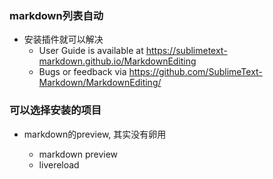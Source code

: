 

### markdown列表自动

- 安装插件就可以解决
  - User Guide is available at https://sublimetext-markdown.github.io/MarkdownEditing
  - Bugs or feedback via https://github.com/SublimeText-Markdown/MarkdownEditing/

### 可以选择安装的项目

- markdown的preview, 其实没有卵用

  - markdown preview
  - livereload